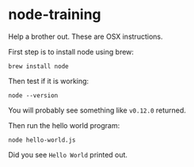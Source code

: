 # node-training

Help a brother out. These are OSX instructions.

First step is to install node using brew:

    brew install node

Then test if it is working:

    node --version

You will probably see something like `v0.12.0` returned.

Then run the hello world program:

    node hello-world.js

Did you see `Hello World` printed out.



